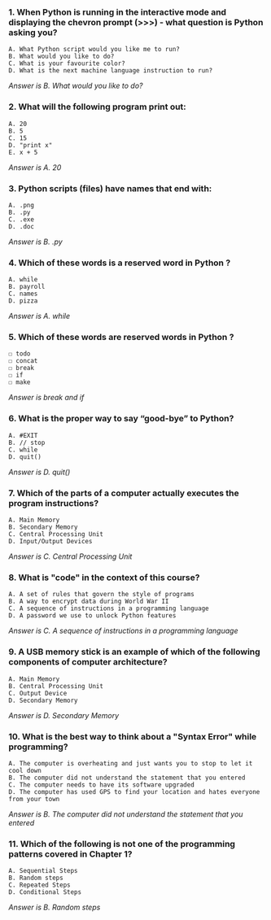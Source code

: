 ### 1.	When Python is running in the interactive mode and displaying the chevron prompt (>>>) - what question is Python asking you? 
    A. What Python script would you like me to run?
    B. What would you like to do?
    C. What is your favourite color?
    D. What is the next machine language instruction to run?
_Answer is B. What would you like to do?_
### 2.	What will the following program print out:
    A. 20
    B. 5
    C. 15
    D. "print x"
    E. x + 5
_Answer is A. 20_
### 3.	Python scripts (files) have names that end with:
    A. .png
    B. .py
    C. .exe
    D. .doc

_Answer is B.	.py_
### 4.	Which of these words is a reserved word in Python ?
    A. while
    B. payroll
    C. names
    D. pizza
_Answer is A.	while_
### 5.	Which of these words are reserved words in Python ?
    ☐ todo
    ☐ concat
    ☐ break
    ☐ if
    ☐ make
_Answer is break and if_
### 6.	What is the proper way to say “good-bye” to Python?
    A. #EXIT
    B. // stop
    C. while
    D. quit()
_Answer is D.	quit()_
### 7.	Which of the parts of a computer actually executes the program instructions?
    A. Main Memory
    B. Secondary Memory
    C. Central Processing Unit
    D. Input/Output Devices
_Answer is C.	Central Processing Unit_
### 8.	What is "code" in the context of this course?
    A. A set of rules that govern the style of programs
    B. A way to encrypt data during World War II
    C. A sequence of instructions in a programming language
    D. A password we use to unlock Python features
_Answer is C.	A sequence of instructions in a programming language_
### 9.	A USB memory stick is an example of which of the following components of computer architecture?
    A. Main Memory
    B. Central Processing Unit
    C. Output Device
    D. Secondary Memory
_Answer is D.	Secondary Memory_
### 10.	What is the best way to think about a "Syntax Error" while programming?
    A. The computer is overheating and just wants you to stop to let it cool down
    B. The computer did not understand the statement that you entered
    C. The computer needs to have its software upgraded
    D. The computer has used GPS to find your location and hates everyone from your town
_Answer is B.	The computer did not understand the statement that you entered_
### 11. Which of the following is not one of the programming patterns covered in Chapter 1?
    A. Sequential Steps
    B. Random steps
    C. Repeated Steps
    D. Conditional Steps
_Answer is B.	Random steps_
